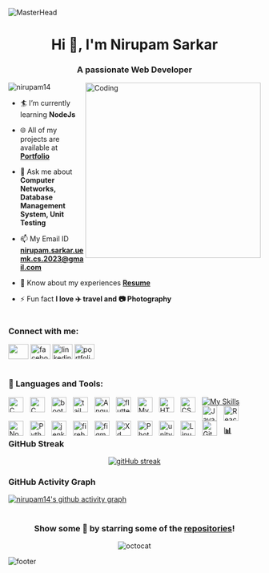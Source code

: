 <!-- HEADER -->
![MasterHead](https://animated-gif-creator.com/images/01/custom-logo-design-for-your-business-knb-logos_76.gif)
<h1 align="center">Hi 👋, I'm Nirupam Sarkar</h1>
<h3 align="center">A passionate Web Developer</h3>

<img align="right" alt="Coding" width="350" src="https://i.pinimg.com/originals/e4/26/70/e426702edf874b181aced1e2fa5c6cde.gif">

<p align="left"> <img src="https://komarev.com/ghpvc/?username=nirupam14&label=Profile%20views&color=0e75b6&style=flat" alt="nirupam14" /> </p>

- 🏄‍ I’m currently learning **NodeJs**

- 🌐 All of my projects are available at [**Portfolio**](https://nirupamsarkar172.wixsite.com/nirupam-sarkar)

- 💬 Ask me about **Computer Networks, Database Management System, Unit Testing**

- 📫  My Email ID **nirupam.sarkar.uemk.cs.2023@gmail.com**

- 📄 Know about my experiences [**Resume**](https://drive.google.com/file/d/14jJ-9hxw4CDAkKer8wsd49Us-Hg-N8P-/view?usp=sharing)

- ⚡ Fun fact **I love ✈️ travel and 📷 Photography**


#


<h3 align="left"> Connect with me:</h3>

<p align="left">

<a href="https://codepen.io/nirupam14" target="blank"><img align="center" src="https://cdn.jsdelivr.net/gh/devicons/devicon/icons/codepen/codepen-plain.svg" height="30" width="40" /></a>
<a href="https://fb.com/https://www.facebook.com/profile.php?id=100067236035390" target="blank"><img align="center" src="https://cdn.jsdelivr.net/gh/devicons/devicon/icons/facebook/facebook-original.svg" alt="facebook" height="30" width="40" /></a>
<a href="https://www.linkedin.com/in/nirupamsarkarr/" target="blank"><img align="center" src="https://cdn.jsdelivr.net/gh/devicons/devicon/icons/linkedin/linkedin-original.svg" alt="linkedin" height="30" width="40" /></a>
<a href="/https://nirupamsarkar172.wixsite.com/nirupam-sarkar" target="blank"><img align="center" src="https://cdn.jsdelivr.net/gh/devicons/devicon/icons/polygon/polygon-original.svg" alt="portfolio" height="30" width="40" /></a>
<!-- <a href="https://instagram.com/lense.story" target="blank"><img align="center" src="https://icons8.com/icon/32323/instagram" alt="lense.story" height="30" width="40" /></a>
<a href="https://www.hackerrank.com/https://www.hackerrank.com/12019009001265_b?hr_r=1" target="blank"><img align="center" src="https://raw.githubusercontent.com/rahuldkjain/github-profile-readme-generator/master/src/images/icons/Social/hackerrank.svg" alt="https://www.hackerrank.com/12019009001265_b?hr_r=1" height="30" width="40" /></a> -->
</p>


#


<h3 align="left">🧰 Languages and Tools:</h3>

[![My Skills](https://skillicons.dev/icons?i=powershell,wordpress,unity)](https://github.com/heyValdemar)
<img align="left" alt="C" width="30px" style="padding-right:10px;" src="https://cdn.jsdelivr.net/gh/devicons/devicon/icons/c/c-original.svg" />
<img align="left" alt="C" width="30px" style="padding-right:10px;" src="https://cdn.jsdelivr.net/gh/devicons/devicon/icons/vscode/vscode-original.svg" />
<img align="left" alt="bootstrap" width="30px" style="padding-right:10px;" src="https://cdn.jsdelivr.net/gh/devicons/devicon/icons/bootstrap/bootstrap-original-wordmark.svg" />
<img align="left" alt="tailwind" width="30px" style="padding-right:10px;" src="https://cdn.jsdelivr.net/gh/devicons/devicon/icons/tailwindcss/tailwindcss-plain.svg" />
<img align="left" alt="Angular" width="30px" style="padding-right:10px;" src="https://cdn.jsdelivr.net/gh/devicons/devicon/icons/angularjs/angularjs-plain.svg" />
<img align="left" alt="flutter" width="30px" style="padding-right:10px;" src="https://cdn.jsdelivr.net/gh/devicons/devicon/icons/flutter/flutter-original.svg" />
<img align="left" alt="MySQL" width="30px" style="padding-right:10px;" src="https://cdn.jsdelivr.net/gh/devicons/devicon/icons/mysql/mysql-original-wordmark.svg" />
<img align="left" alt="HTML" width="30px" style="padding-right:10px;" src="https://cdn.jsdelivr.net/gh/devicons/devicon/icons/html5/html5-plain.svg" />
<img align="left" alt="CSS" width="30px" style="padding-right:10px;" src="https://cdn.jsdelivr.net/gh/devicons/devicon/icons/css3/css3-plain.svg" />
<img align="left" alt="JavaScript" width="30px" style="padding-right:10px;" src="https://cdn.jsdelivr.net/gh/devicons/devicon/icons/javascript/javascript-plain.svg" />
<img align="left" alt="React" width="30px" style="padding-right:10px;" src="https://cdn.jsdelivr.net/gh/devicons/devicon/icons/react/react-original.svg" />
<img align="left" alt="NodeJS" width="30px" style="padding-right:10px;" src="https://cdn.jsdelivr.net/gh/devicons/devicon/icons/nodejs/nodejs-original.svg" />
<img align="left" alt="Python" width="30px" style="padding-right:10px;" src="https://cdn.jsdelivr.net/gh/devicons/devicon/icons/python/python-plain.svg" />
<img align="left" alt="jenkins" width="30px" style="padding-right:10px;" src="https://cdn.jsdelivr.net/gh/devicons/devicon/icons/jenkins/jenkins-original.svg" />
<img align="left" alt="firebase" width="30px" style="padding-right:10px;" src="https://cdn.jsdelivr.net/gh/devicons/devicon/icons/firebase/firebase-plain.svg" />
<img align="left" alt="figma" width="30px" style="padding-right:10px;" src="https://cdn.jsdelivr.net/gh/devicons/devicon/icons/figma/figma-original.svg" />
<img align="left" alt="Xd" width="30px" style="padding-right:10px;" src="https://cdn.jsdelivr.net/gh/devicons/devicon/icons/xd/xd-plain.svg" />
<img align="left" alt="Photoshop" width="30px" style="padding-right:10px;" src="https://cdn.jsdelivr.net/gh/devicons/devicon/icons/photoshop/photoshop-plain.svg" />
<img align="left" alt="unity" width="30px" style="padding-right:10px;" src="https://cdn.jsdelivr.net/gh/devicons/devicon/icons/unity/unity-original.svg" />
<img align="left" alt="Linux" width="30px" style="padding-right:10px;" src="https://cdn.jsdelivr.net/gh/devicons/devicon/icons/linux/linux-original.svg" />
<img align="left" alt="Git" width="30px" style="padding-right:10px;" src="https://cdn.jsdelivr.net/gh/devicons/devicon/icons/git/git-original.svg" />
<br />


#



### 📊 GitHub Streak
<div align="center">

[![gitHub streak](https://github-readme-streak-stats.herokuapp.com?user=nirupam14&hide_border=true&date_format=M%20j%5B%2C%20Y%5D&background=DD272700&stroke=ff4658&ring=ff4658&fire=ffed46&currStreakNum=ff4658&sideNums=ff4658&currStreakLabel=ff4658&sideLabels=ff4658&dates=ff4658)](https://github.com/nirupam14)

</div>

### GitHub Activity Graph
[![nirupam14's github activity graph](https://github-readme-activity-graph.cyclic.app/graph?username=nirupam14&color=4658ff&line=ff4658&hide_title=true&hide_border=true&theme=github-compact&point=4658ff)](https://github.com/nirupam14)

<div align="center">


#


### Show some 💜 by starring some of the [repositories](https://github.com/nirupam14?tab=repositories)!

![octocat](https://user-images.githubusercontent.com/10498744/210113490-e2fad07f-4488-4da8-a656-b9abbdd8cb26.gif)

</div>

![footer](https://user-images.githubusercontent.com/10498744/210157572-1fca0242-8af2-46a6-bfa3-666ffd40ebde.svg)


#



